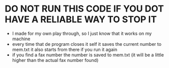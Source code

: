 # DO NOT RUN THIS CODE IF YOU DOT HAVE A RELIABLE WAY TO STOP IT

- I made for my own play through, so I just know that it works on my machine
- every time that de program closes it self it saves the current number to mem.txt it also starts from there if you run it again
- if you find a fax number the number is saved to mem.txt (it will be a little higher than the actual fax number found)
